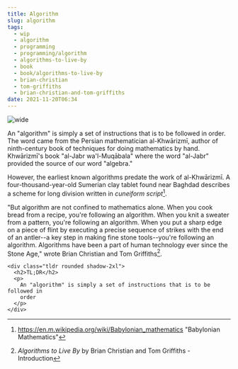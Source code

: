 ```yaml
---
title: Algorithm
slug: algorithm
tags:
  - wip
  - algorithm
  - programming
  - programming/algorithm
  - algorithms-to-live-by
  - book
  - book/algorithms-to-live-by
  - brian-christian
  - tom-griffiths
  - brian-christian-and-tom-griffiths
date: 2021-11-20T06:34
---
```



![wide](./static/imgs/178bd100 "https://upload.wikimedia.org/wikipedia/commons/thumb/6/60/Clay_tablet_mentioning_the_name_of_Eannatum%2C_prince_of_Lagash._From_Iraq%2C_c._2470_BCE._Iraq_Museum.jpg/372px-Clay_tablet_mentioning_the_name_of_Eannatum%2C_prince_of_Lagash._From_Iraq%2C_c._2470_BCE._Iraq_Museum.jpg")

An "algorithm" is simply a set of instructions that is to be followed in order.
The word came from the Persian mathematician al-Khwārizmī, author of
ninth-century book of techniques for doing mathematics by hand. Khwārizmī's book
"al-Jabr wa'l-Muqābala" where the word "al-Jabr" provided the source of our word
"algebra."

However, the earliest known algorithms predate the work of al-Khwārizmī.
A four-thousand-year-old Sumerian clay tablet found near Baghdad describes
a scheme for long division written in _cuneiform script_[^1].

"But algorithm are not confined to mathematics alone. When you cook bread from
a recipe, you're following an algorithm. When you knit a sweater from a pattern,
you're following an algorithm. When you put a sharp edge on a piece of flint by
executing a precise sequence of strikes with the end of an antler--a key step in
making fine stone tools--you're following an algorithm. Algorithms have been
a part of human technology ever since the Stone Age," wrote Brian Christian and
Tom Griffiths[^2].

``` {=html}
<div class="tldr rounded shadow-2xl">
  <h2>TL;DR</h2>
  <p>
    An "algorithm" is simply a set of instructions that is to be followed in
    order
  </p>
</div>
```


[^1]: https://en.m.wikipedia.org/wiki/Babylonian_mathematics "Babylonian Mathematics"
[^2]: _Algorithms to Live By_ by Brian Christian and Tom Griffiths - Introduction
